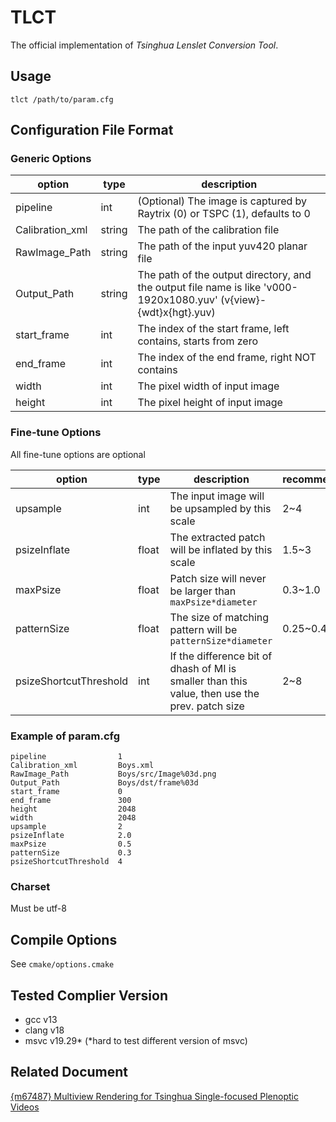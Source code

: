 # TLCT

The official implementation of *Tsinghua Lenslet Conversion Tool*.

## Usage

```shell
tlct /path/to/param.cfg
```

## Configuration File Format

### Generic Options

| option          | type   | description                                                                                                       |
|-----------------|--------|-------------------------------------------------------------------------------------------------------------------|
| pipeline        | int    | (Optional) The image is captured by Raytrix (0) or TSPC (1), defaults to 0                                        |
| Calibration_xml | string | The path of the calibration file                                                                                  |
| RawImage_Path   | string | The path of the input yuv420 planar file                                                                          |
| Output_Path     | string | The path of the output directory, and the output file name is like 'v000-1920x1080.yuv' (v{view}-{wdt}x{hgt}.yuv) |
| start_frame     | int    | The index of the start frame, left contains, starts from zero                                                     |
| end_frame       | int    | The index of the end frame, right NOT contains                                                                    |
| width           | int    | The pixel width of input image                                                                                    |
| height          | int    | The pixel height of input image                                                                                   |

### Fine-tune Options

All fine-tune options are optional

| option                 | type  | description                                                                                    | recommend | default |
|------------------------|-------|------------------------------------------------------------------------------------------------|-----------|---------|
| upsample               | int   | The input image will be upsampled by this scale                                                | 2~4       | 2       |
| psizeInflate           | float | The extracted patch will be inflated by this scale                                             | 1.5~3     | 2.15    |
| maxPsize               | float | Patch size will never be larger than `maxPsize*diameter`                                       | 0.3~1.0   | 0.5     |
| patternSize            | float | The size of matching pattern will be `patternSize*diameter`                                    | 0.25~0.4  | 0.3     |
| psizeShortcutThreshold | int   | If the difference bit of dhash of MI is smaller than this value, then use the prev. patch size | 2~8       | 4       |

### Example of param.cfg

```
pipeline                1
Calibration_xml         Boys.xml
RawImage_Path           Boys/src/Image%03d.png
Output_Path             Boys/dst/frame%03d
start_frame             0
end_frame               300
height                  2048
width                   2048
upsample                2
psizeInflate            2.0
maxPsize                0.5
patternSize             0.3
psizeShortcutThreshold  4
```

### Charset

Must be utf-8

## Compile Options

See `cmake/options.cmake`

## Tested Complier Version

+ gcc v13
+ clang v18
+ msvc v19.29* (*hard to test different version of msvc)

## Related Document

[{m67487} Multiview Rendering for Tsinghua Single-focused Plenoptic Videos](https://dms.mpeg.expert/doc_end_user/current_document.php?id=92666)
